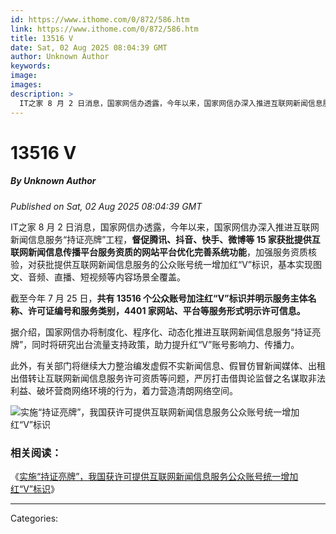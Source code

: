 ```yaml
---
id: https://www.ithome.com/0/872/586.htm
link: https://www.ithome.com/0/872/586.htm
title: 13516 V
date: Sat, 02 Aug 2025 08:04:39 GMT
author: Unknown Author
keywords: 
image: 
images: 
description: >
  IT之家 8 月 2 日消息，国家网信办透露，今年以来，国家网信办深入推进互联网新闻信息服务“持证亮牌”工程，督促腾讯、抖音、快手、微博等 15 家获批提供互联网新闻信息传播平台服务资质的网站平台优化完善系统功能，加强服务资质核验，对获批提供互联网新闻信息服务的公众账号统一增加红“V”标识，基本实现图文、音频、直播、短视频等内容场景全覆盖。截至今年 7 月 25 日，共有 13516 个公众账号加注红“V”标识并明示服务主体名称、许可证编号和服务类别，4401 家网站、平台等服务形式明示许可信息。据介绍，国家网信办将制度化、程序化、动态化推进互联网新闻信息服务“持证亮牌”，同时将研究出台流量支持政策，助力提升红“V”账号影响力、传播力。此外，有关部门将继续大力整治编发虚假不实新闻信息、假冒仿冒新闻媒体、出租出借转让互联网新闻信息服务许可资质等问题，严厉打击借舆论监督之名谋取非法利益、破坏营商网络环境的行为，着力营造清朗网络空间。相关阅读：《实施“持证亮牌”，我国获许可提供互联网新闻信息服务公众账号统一增加红“V”标识》
---
```

# 13516 V
##### By Unknown Author
_Published on Sat, 02 Aug 2025 08:04:39 GMT_

IT之家 8 月 2 日消息，国家网信办透露，今年以来，国家网信办深入推进互联网新闻信息服务“持证亮牌”工程，**督促腾讯、抖音、快手、微博等 15 家获批提供互联网新闻信息传播平台服务资质的网站平台优化完善系统功能**，加强服务资质核验，对获批提供互联网新闻信息服务的公众账号统一增加红“V”标识，基本实现图文、音频、直播、短视频等内容场景全覆盖。

截至今年 7 月 25 日，**共有 13516 个公众账号加注红“V”标识并明示服务主体名称、许可证编号和服务类别，4401 家网站、平台等服务形式明示许可信息。**

据介绍，国家网信办将制度化、程序化、动态化推进互联网新闻信息服务“持证亮牌”，同时将研究出台流量支持政策，助力提升红“V”账号影响力、传播力。

此外，有关部门将继续大力整治编发虚假不实新闻信息、假冒仿冒新闻媒体、出租出借转让互联网新闻信息服务许可资质等问题，严厉打击借舆论监督之名谋取非法利益、破坏营商网络环境的行为，着力营造清朗网络空间。

![](https://img.ithome.com/newsuploadfiles/2025/2/438578b8-963e-4f47-bd91-ec8d1ca58bed.jpg?x-bce-process=image/format,f_auto "实施“持证亮牌”，我国获许可提供互联网新闻信息服务公众账号统一增加红“V”标识")

### 相关阅读：

《[实施“持证亮牌”，我国获许可提供互联网新闻信息服务公众账号统一增加红“V”标识](https://www.ithome.com/0/833/539.htm)》

---
Categories: 